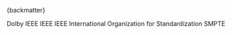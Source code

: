 
{backmatter}

<reference anchor="DolbyVisionWithinIso" target="https://www.dolby.com/us/en/technologies/dolby-vision/dolby-vision-bitstreams-within-the-iso-base-media-file-format-v2.1.2.pdf">
  <front>
    <title>Dolby Vision Streams Within the ISO Base MediaFile Format</title>
    <author>
      <organization>Dolby</organization>
    </author>
    <date day="7" month="February" year="2020" />
  </front>
</reference>

<reference anchor="IEEE.1857-4" target="https://standards.ieee.org/standard/1857_4-2018.html">
  <front>
    <title>IEEE Standard for Second-Generation IEEE 1857 Video Coding</title>
    <author>
      <organization>IEEE</organization>
    </author>
    <date year="2018" month="October" day="23"/>
  </front>
</reference>

<reference anchor="IEEE.1857_10" target="https://standards.ieee.org/standard/1857_10-2021.html">
  <front>
    <title>IEEE Standard for Third Generation Video Coding</title>
    <author>
      <organization>IEEE</organization>
    </author>
    <date year="2021" month="November" day="9"/>
  </front>
</reference>

<reference anchor="IEEE.754" target="https://standards.ieee.org/standard/754-2019.html">
  <front>
    <title>IEEE Standard for Binary Floating-Point Arithmetic</title>
    <author>
      <organization>IEEE</organization>
    </author>
    <date year="2019" month="June" day="13"/>
  </front>
</reference>

<reference anchor="ISO.14496-15">
  <front>
    <title>Information technology — Coding of audio-visual objects — Part 15: Carriage of network abstraction layer (NAL) unit structured video in ISO base media file format</title>
    <author>
      <organization>International Organization for Standardization</organization>
    </author>
    <date month="" year="2014" />
  </front>
  <seriesInfo name="ISO" value="Standard 14496" />
</reference>

<reference anchor="ST12" target="http://ieeexplore.ieee.org/document/7291029/">
  <front>
    <title>Time and Control Code</title>
    <author>
      <organization>SMPTE</organization>
    </author>
    <date day="20" month="February" year="2014" />
  </front>
  <seriesInfo name="ST" value="ST 12-1:2014, DOI 10.5594/SMPTE.ST12-1.2014" />
</reference>
